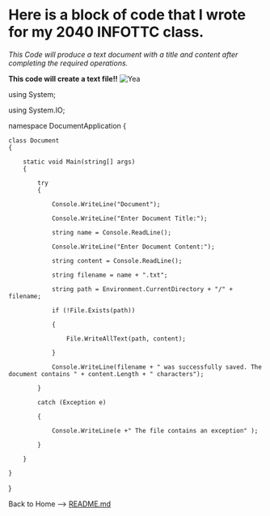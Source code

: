 # Here is a block of code that I wrote for my 2040 INFOTTC class.
_This Code will produce a text document with a title and content after completing the required operations._

**This code will create a text file!!**
![Yea](https://cdn0.iconfinder.com/data/icons/iconico-3/1024/55.png)

using System;

using System.IO;

namespace DocumentApplication
{

    class Document
    {

        static void Main(string[] args)
        {

            try
            {

                Console.WriteLine("Document");

                Console.WriteLine("Enter Document Title:");

                string name = Console.ReadLine();

                Console.WriteLine("Enter Document Content:");

                string content = Console.ReadLine();

                string filename = name + ".txt";

                string path = Environment.CurrentDirectory + "/" + filename;

                if (!File.Exists(path))

                {

                    File.WriteAllText(path, content);

                }

                Console.WriteLine(filename + " was successfully saved. The document contains " + content.Length + " characters");

            }

            catch (Exception e)

            {

                Console.WriteLine(e +" The file contains an exception" );

            }

        }

    }

}

Back to Home --> [README.md](https://github.com/RileyPut7/RIleyPut7/edit/master/README.md)

